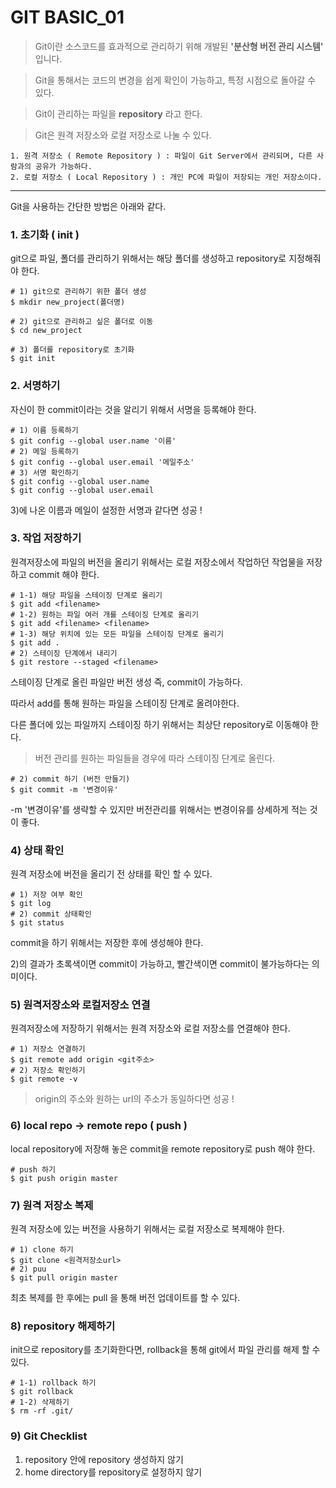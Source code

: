 # GIT BASIC_01

> Git이란 소스코드를 효과적으로 관리하기 위해 개발된 **'분산형 버전 관리 시스템'** 입니다.

> Git을 통해서는 코드의 변경을 쉽게 확인이 가능하고, 특정 시점으로 돌아갈 수 있다. 


> Git이 관리하는 파일을 **repository** 라고 한다.

> Git은 원격 저장소와 로컬 저장소로 나눌 수 있다.
```
1. 원격 저장소 ( Remote Repository ) : 파일이 Git Server에서 관리되며, 다른 사람과의 공유가 가능하다.
2. 로컬 저장소 ( Local Repository ) : 개인 PC에 파일이 저장되는 개인 저장소이다.
```

---


Git을 사용하는 간단한 방법은 아래와 같다. 

### 1. 초기화 ( init )
 
 git으로 파일, 폴더를 관리하기 위해서는 해당 폴더를 생성하고 repository로 지정해줘야 한다. 

```
# 1) git으로 관리하기 위한 폴더 생성
$ mkdir new_project(폴더명)

# 2) git으로 관리하고 싶은 폴더로 이동
$ cd new_project

# 3) 폴더를 repository로 초기화
$ git init
```

### 2. 서명하기

자신이 한 commit이라는 것을 알리기 위해서 서명을 등록해야 한다.
```
# 1) 이름 등록하기
$ git config --global user.name '이름'
# 2) 메일 등록하기
$ git config --global user.email '메일주소' 
# 3) 서명 확인하기
$ git config --global user.name
$ git config --global user.email
```

3)에 나온 이름과 메일이 설정한 서명과 같다면 성공 !

### 3. 작업 저장하기

원격저장소에 파일의 버전을 올리기 위해서는 로컬 저장소에서 작업하던 작업물을 저장하고 commit 해야 한다.

```
# 1-1) 해당 파일을 스테이징 단계로 올리기
$ git add <filename>
# 1-2) 원하는 파일 여러 개를 스테이징 단계로 올리기
$ git add <filename> <filename>
# 1-3) 해당 위치에 있는 모든 파일을 스테이징 단계로 올리기
$ git add .
# 2) 스테이징 단계에서 내리기
$ git restore --staged <filename>

```

스테이징 단계로 올린 파일만 버전 생성 즉, commit이 가능하다.

따라서 add를 통해 원하는 파일을 스테이징 단계로 올려야한다.

다른 폴더에 있는 파일까지 스테이징 하기 위해서는 최상단 repository로 이동해야 한다.

> 버전 관리를 원하는 파일들을 경우에 따라 스테이징 단계로 올린다. 

```
# 2) commit 하기 (버전 만들기)
$ git commit -m '변경이유'
```
 -m '변경이유'를 생략할 수 있지만 버전관리를 위해서는 변경이유를 상세하게 적는 것이 좋다.

 ### 4) 상태 확인

 원격 저장소에 버전을 올리기 전 상태를 확인 할 수 있다.
 
 ```
 # 1) 저장 여부 확인
 $ git log
 # 2) commit 상태확인
 $ git status
 ```

 commit을 하기 위해서는 저장한 후에 생성해야 한다.

2)의 결과가 초록색이면 commit이 가능하고, 빨간색이면 commit이 불가능하다는 의미이다.

### 5) 원격저장소와 로컬저장소 연결

원격저장소에 저장하기 위해서는 원격 저장소와 로컬 저장소를 연결해야 한다.

```
# 1) 저장소 연결하기
$ git remote add origin <git주소>
# 2) 저장소 확인하기
$ git remote -v
```

> origin의 주소와 원하는 url의 주소가 동일하다면 성공 !

### 6) local repo -> remote repo ( push )

local repository에 저장해 놓은 commit을 remote repository로 push 해야 한다.
```
# push 하기
$ git push origin master
```

### 7) 원격 저장소 복제

원격 저장소에 있는 버전을 사용하기 위해서는 로컬 저장소로 복제해야 한다.
```
# 1) clone 하기
$ git clone <원격저장소url>
# 2) puu
$ git pull origin master
```

최초 복제를 한 후에는 pull 을 통해 버전 업데이트를 할 수 있다.

### 8) repository 해제하기

init으로 repository를 초기화한다면, rollback을 통해 git에서 파일 관리를 해제 할 수 있다.

```
# 1-1) rollback 하기
$ git rollback
# 1-2) 삭제하기
$ rm -rf .git/
```

### 9) Git Checklist

1. repository 안에 repository 생성하지 않기
2. home directory를 repository로 설정하지 않기
   

   




